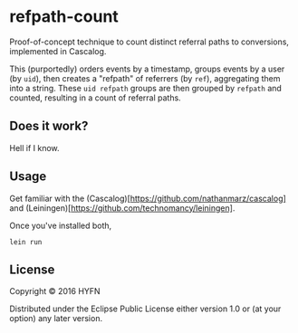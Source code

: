 # refpath-count

Proof-of-concept technique to count distinct referral paths to conversions, implemented in Cascalog.

This (purportedly) orders events by a timestamp, groups events by a user (by `uid`), then creates a "refpath" of referrers (by `ref`), aggregating them into a string. These `uid refpath` groups are then grouped by `refpath` and counted, resulting in a count of referral paths.

## Does it work?

Hell if I know.

## Usage

Get familiar with the (Cascalog)[https://github.com/nathanmarz/cascalog] and (Leiningen)[https://github.com/technomancy/leiningen].

Once you've installed both, 

```
lein run
```

## License

Copyright © 2016 HYFN

Distributed under the Eclipse Public License either version 1.0 or (at
your option) any later version.
